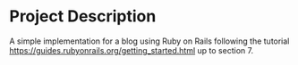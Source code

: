 # Project Description

A simple implementation for a blog using Ruby on Rails following the tutorial https://guides.rubyonrails.org/getting_started.html up to section 7.

